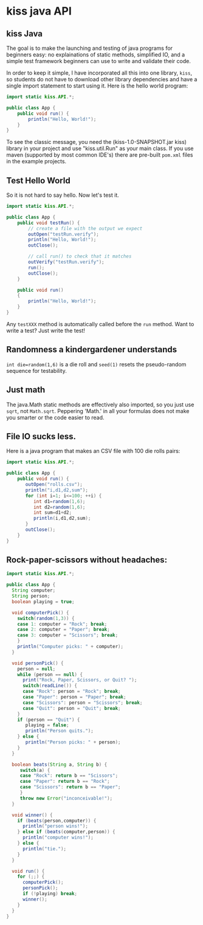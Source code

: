 # kiss java API

## kiss Java

The goal is to make the launching and testing of java programs for beginners
easy: no explainations of static methods, simplified IO, and a simple
test framework beginners can use to write and validate their code.

In order to keep it simple, I have incorporated all this into one library, `kiss`, so students do not have to download other library dependencies and have a single import statement to start using it.  Here is the hello world program:

```java
import static kiss.API.*;

public class App {
    public void run() {
        println("Hello, World!");
    }
}
```

To see the classic message, you need the (kiss-1.0-SNAPSHOT.jar kiss) library in your project and use "kiss.util.Run" as your main class.  If you use maven (supported by most common IDE's) there are pre-built `pom.xml` files in the example projects.

## Test Hello World

So it is not hard to say hello.  Now let's test it.

```java
import static kiss.API.*;

public class App {
    public void testRun() {
        // create a file with the output we expect
        outOpen("testRun.verify");
        println("Hello, World!");
        outClose();

        // call run() to check that it matches
        outVerify("testRun.verify");
        run();
        outClose();
    }

    public void run()
    {
        println("Hello, World!");
    }
}
```
Any `testXXX` method is automatically called before the `run` method.  Want to write a test?  Just write the test!

## Randomness a kindergardener understands

`int die=random(1,6)` is a die roll and `seed(1)` resets the pseudo-random sequence for testability.

## Just math

The java.Math static methods are effectively also imported, so you just use `sqrt`, not `Math.sqrt`.  Peppering 'Math.' in all your formulas does not make you smarter or the code easier to read.

## File IO sucks less.

Here is a java program that makes an CSV file with 100 die rolls pairs:

```java
import static kiss.API.*;

public class App {
    public void run() {
       outOpen("rolls.csv");
       println("i,d1,d2,sum");
       for (int i=1; i<=100; ++i) {
          int d1=random(1,6);
          int d2=random(1,6);
          int sum=d1+d2;
          println(i,d1,d2,sum);
       }
       outClose();
    }
}
```

## Rock-paper-scissors without headaches:

```java
import static kiss.API.*;

public class App {
  String computer;
  String person;
  boolean playing = true;

  void computerPick() {
    switch(random(1,3)) {
    case 1: computer = "Rock"; break;
    case 2: computer = "Paper"; break;
    case 3: computer = "Scissors"; break;
    }
    println("Computer picks: " + computer);
  }

  void personPick() {
    person = null;
    while (person == null) {
      print("Rock, Paper, Scissors, or Quit? ");
      switch(readLine()) {
      case "Rock": person = "Rock"; break;
      case "Paper": person = "Paper"; break;
      case "Scissors": person = "Scissors"; break;
      case "Quit": person = "Quit"; break;
    }
    if (person == "Quit") {
       playing = false;
       println("Person quits.");
    } else {
       println("Person picks: " + person);
    }
  }

  boolean beats(String a, String b) {
     switch(a) {
     case "Rock": return b == "Scissors";
     case "Paper": return b == "Rock";
     case "Scissors": return b == "Paper";
     }
     throw new Error("inconceivable!");
  }

  void winner() {
    if (beats(person,computer)) {
      println("person wins!");
    } else if (beats(computer,person)) {
      println("computer wins!");
    } else {
      println("tie.");
    }
  }

  void run() {
    for (;;) {
      computerPick();
      personPick();
      if (!playing) break;
      winner();
    }
  }
}






